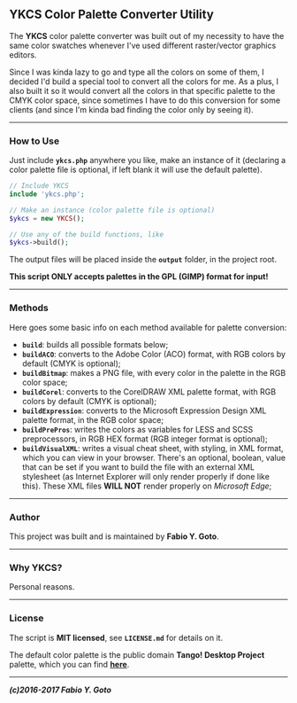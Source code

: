 YKCS Color Palette Converter Utility
------------------------------------

The **YKCS** color palette converter was built out of my necessity to have the same color swatches whenever I've used different raster/vector graphics editors.

Since I was kinda lazy to go and type all the colors on some of them, I decided I'd build a special tool to convert all the colors for me. As a plus, I also built it so it would convert all the colors in that specific palette to the CMYK color space, since sometimes I have to do this conversion for some clients (and since I'm kinda bad finding the color only by seeing it).

-----

### How to Use

Just include **`ykcs.php`** anywhere you like, make an instance of it (declaring a color palette file is optional, if left blank it will use the default palette).

```php
// Include YKCS
include 'ykcs.php';

// Make an instance (color palette file is optional)
$ykcs = new YKCS();

// Use any of the build functions, like
$ykcs->build();
```

The output files will be placed inside the **`output`** folder, in the project root.

**This script ONLY accepts palettes in the GPL (GIMP) format for input!**

-----

### Methods

Here goes some basic info on each method available for palette conversion:

 - **`build`**: builds all possible formats below;
 - **`buildACO`**: converts to the Adobe Color (ACO) format, with RGB colors by default (CMYK is optional);
 - **`buildBitmap`**: makes a PNG file, with every color in the palette in the RGB color space;
 - **`buildCorel`**: converts to the CorelDRAW XML palette format, with RGB colors by default (CMYK is optional);
 - **`buildExpression`**: converts to the Microsoft Expression Design XML palette format, in the RGB color space;
 - **`buildPrePros`**: writes the colors as variables for LESS and SCSS preprocessors, in RGB HEX format (RGB integer format is optional);
 - **`buildVisualXML`**: writes a visual cheat sheet, with styling, in XML format, which you can view in your browser. There's an optional, boolean, value that can be set if you want to build the file with an external XML stylesheet (as Internet Explorer will only render properly if done like this). These XML files **WILL NOT** render properly on _Microsoft Edge_;

-----

### Author

This project was built and is maintained by **Fabio Y. Goto**.

-----

### Why YKCS?

Personal reasons.

-----

### License

The script is **MIT licensed**, see **`LICENSE.md`** for details on it.

The default color palette is the public domain **Tango! Desktop Project** palette, which you can find **[here](http://tango.freedesktop.org/)**.

-----

_**(c)2016-2017 Fabio Y. Goto**_